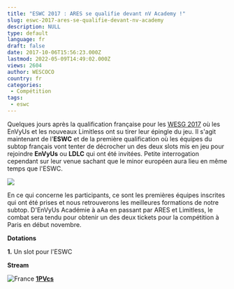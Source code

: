 ```yaml
---
title: "ESWC 2017 : ARES se qualifie devant nV Academy !"
slug: eswc-2017-ares-se-qualifie-devant-nv-academy
description: NULL
type: default
language: fr
draft: false
date: 2017-10-06T15:56:23.000Z
lastmod: 2022-05-09T14:49:02.000Z
views: 2604
author: WESCOCO
country: fr
categories:
 - Compétition
tags:
 - eswc
---
```

Quelques jours après la qualification française pour les [WESG 2017](https://flickshot.fr/fr/wesg-2017-qualification-francaise/&59d25dc37f524) où les EnVyUs et les nouveaux Limitless ont su tirer leur épingle du jeu. Il s'agit maintenant de l'**ESWC** et de la première qualification où les équipes du subtop français vont tenter de décrocher un des deux slots mis en jeu pour rejoindre **EnVyUs** ou **LDLC** qui ont été invitées. Petite interrogation cependant sur leur venue sachant que le minor européen aura lieu en même temps que l'ESWC. 

![](https://flickshot-ue.s3.eu-west-2.amazonaws.com/flickshot/article/59d7a1e73807c/images/bhqSslibXj6ad5l6GrcpS6pdJj7Ozhp9UXkJxh2b.jpeg)

En ce qui concerne les participants, ce sont les premières équipes inscrites qui ont été prises et nous retrouverons les meilleures formations de notre subtop. D'EnVyUs Académie à aAa en passant par ARES et Limitless, le combat sera tendu pour obtenir un des deux tickets pour la compétition à Paris en début novembre. 

**Dotations** 

**1.** Un slot pour l'ESWC

**Stream**

![France](/images/countries/fr.svg)⁠ [**1PVcs**](https://go.twitch.tv/1PVCS)
